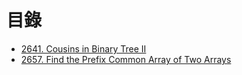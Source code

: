 # 目錄

- [2641. Cousins in Binary Tree II](./2641.%20Cousins%20in%20Binary%20Tree%20II.md)
- [2657. Find the Prefix Common Array of Two Arrays](./2657.%20Find%20the%20Prefix%20Common%20Array%20of%20Two%20Arrays.md)
